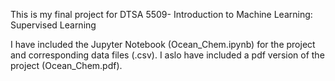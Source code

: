 This is my final project for DTSA 5509- Introduction to Machine Learning: Supervised Learning

I have included the Jupyter Notebook (Ocean_Chem.ipynb) for the project and corresponding data files (.csv). I aslo have included a pdf version of the project (Ocean_Chem.pdf).
